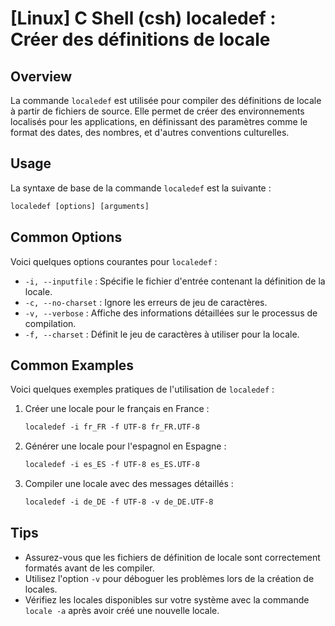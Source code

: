 # [Linux] C Shell (csh) localedef : Créer des définitions de locale

## Overview
La commande `localedef` est utilisée pour compiler des définitions de locale à partir de fichiers de source. Elle permet de créer des environnements localisés pour les applications, en définissant des paramètres comme le format des dates, des nombres, et d'autres conventions culturelles.

## Usage
La syntaxe de base de la commande `localedef` est la suivante :

```csh
localedef [options] [arguments]
```

## Common Options
Voici quelques options courantes pour `localedef` :

- `-i, --inputfile` : Spécifie le fichier d'entrée contenant la définition de la locale.
- `-c, --no-charset` : Ignore les erreurs de jeu de caractères.
- `-v, --verbose` : Affiche des informations détaillées sur le processus de compilation.
- `-f, --charset` : Définit le jeu de caractères à utiliser pour la locale.

## Common Examples
Voici quelques exemples pratiques de l'utilisation de `localedef` :

1. Créer une locale pour le français en France :
   ```csh
   localedef -i fr_FR -f UTF-8 fr_FR.UTF-8
   ```

2. Générer une locale pour l'espagnol en Espagne :
   ```csh
   localedef -i es_ES -f UTF-8 es_ES.UTF-8
   ```

3. Compiler une locale avec des messages détaillés :
   ```csh
   localedef -i de_DE -f UTF-8 -v de_DE.UTF-8
   ```

## Tips
- Assurez-vous que les fichiers de définition de locale sont correctement formatés avant de les compiler.
- Utilisez l'option `-v` pour déboguer les problèmes lors de la création de locales.
- Vérifiez les locales disponibles sur votre système avec la commande `locale -a` après avoir créé une nouvelle locale.